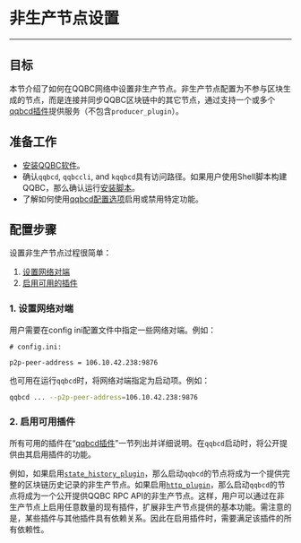 # 非生产节点设置
---

## 目标

本节介绍了如何在QQBC网络中设置非生产节点。非生产节点配置为不参与区块生成的节点，而是连接并同步QQBC区块链中的其它节点，通过支持一个或多个[qqbcd插件](../../03_plugins/index.md)提供服务（不包含`producer_plugin`）。

## 准备工作

* [安装QQBC软件](../../../00_install/index.md)。
* 确认`qqbcd`, `qqbccli`, and `kqqbcd`具有访问路径。如果用户使用Shell脚本构建QQBC，那么确认运行[安装脚本](../../../00_install/01_build-from-source/01_shell-scripts/03_install-qqbc-binaries.md)。
* 了解如何使用[qqbcd配置选项](../../02_usage/00_qqbcd-options.md)启用或禁用特定功能。

## 配置步骤

设置非生产节点过程很简单：

1. [设置网络对端](#1-set-peers)
2. [启用可用的插件](#2-enable-one-or-more-available-plugins)

<span id="1-set-peers"></span>
### 1. 设置网络对端

用户需要在config ini配置文件中指定一些网络对端。例如：

```console
# config.ini:

p2p-peer-address = 106.10.42.238:9876
```

也可用在运行`qqbcd`时，将网络对端指定为启动项。例如：


```sh
qqbcd ... --p2p-peer-address=106.10.42.238:9876
```

<span id="2-enable-one-or-more-available-plugins"></span>
### 2. 启用可用插件

所有可用的插件在“[qqbcd插件](../../03_plugins/index.md)”一节列出并详细说明。在`qqbcd`启动时，将公开提供由其启用插件的功能。

例如，如果启用[`state_history_plugin`](../../03_plugins/state_history_plugin/index.md)，那么启动`qqbcd`的节点将成为一个提供完整的区块链历史记录的非生产节点。如果启用[`http_plugin`](../../03_plugins/http_plugin/index.md)，那么启动`qqbcd`的节点将成为一个公开提供QQBC RPC API的非生产节点。这样，用户可以通过在非生产节点上启用任意数量的现有插件，扩展非生产节点提供的基本功能。需注意的是，某些插件与其他插件具有依赖关系。因此在启用插件时，需要满足该插件的所有依赖性。
